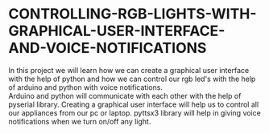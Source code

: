 # CONTROLLING-RGB-LIGHTS-WITH-GRAPHICAL-USER-INTERFACE-AND-VOICE-NOTIFICATIONS
In this project we will learn how we can create a graphical user interface with the help of python and how we can control our rgb led's with the help of arduino and python with voice notifications.  
Arduino and python will communicate with each other with the help of pyserial library.
Creating a graphical user interface will help us to control all our appliances from our pc or laptop.
pyttsx3 library will help in giving voice notifications when we turn on/off any light.
